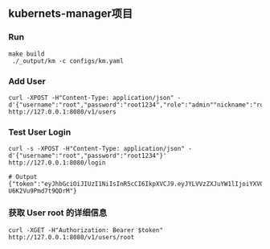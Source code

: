 ## kubernets-manager项目

### Run
```shell
make build
 ./_output/km -c configs/km.yaml
```

### Add User
```shell
curl -XPOST -H"Content-Type: application/json" -d'{"username":"root","password":"root1234","role":"admin""nickname":"root","email":"root@qq.com","phone":"18888888xxxx"}' http://127.0.0.1:8080/v1/users
```
### Test User Login
```shell
curl -s -XPOST -H"Content-Type: application/json" -d'{"username":"root","password":"root1234"}' http://127.0.0.1:8080/login

# Output
{"token":"eyJhbGciOiJIUzI1NiIsInR5cCI6IkpXVCJ9.eyJYLVVzZXJuYW1lIjoiYXV0aG50ZXN0IiwiZXhwIjoyMDMwMjk3NjUyLCJpYXQiOjE2NzAyOTc2NTIsIm5iZiI6MTY3MDI5NzY1Mn0.wzpMG6hOljfPjczAKvRjBRtMa-U6K2Vu9Pmd7t9QDrM"}
```
### 获取 User root 的详细信息
```shell
curl -XGET -H"Authorization: Bearer $token" http://127.0.0.1:8080/v1/users/root
```